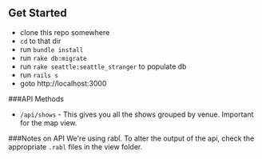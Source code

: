 

## Get Started
* clone this repo somewhere
* `cd` to that dir
* run `bundle install`
* run `rake db:migrate`
* run `rake seattle:seattle_stranger` to populate db
* run `rails s`
* goto http://localhost:3000

###API Methods
* `/api/shows` - This gives you all the shows grouped by venue. Important for the map view.

###Notes on API
We're using rabl. To alter the output of the api, check the appropriate `.rabl` files in the view folder.